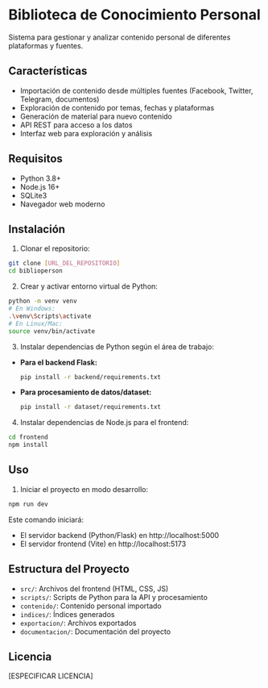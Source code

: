 # Biblioteca de Conocimiento Personal

Sistema para gestionar y analizar contenido personal de diferentes plataformas y fuentes.

## Características

- Importación de contenido desde múltiples fuentes (Facebook, Twitter, Telegram, documentos)
- Exploración de contenido por temas, fechas y plataformas
- Generación de material para nuevo contenido
- API REST para acceso a los datos
- Interfaz web para exploración y análisis

## Requisitos

- Python 3.8+
- Node.js 16+
- SQLite3
- Navegador web moderno

## Instalación

1. Clonar el repositorio:
```bash
git clone [URL_DEL_REPOSITORIO]
cd biblioperson
```

2. Crear y activar entorno virtual de Python:
```bash
python -m venv venv
# En Windows:
.\venv\Scripts\activate
# En Linux/Mac:
source venv/bin/activate
```

3. Instalar dependencias de Python según el área de trabajo:
- **Para el backend Flask:**
  ```bash
  pip install -r backend/requirements.txt
  ```
- **Para procesamiento de datos/dataset:**
  ```bash
  pip install -r dataset/requirements.txt
  ```

4. Instalar dependencias de Node.js para el frontend:
```bash
cd frontend
npm install
```

## Uso

1. Iniciar el proyecto en modo desarrollo:
```bash
npm run dev
```

Este comando iniciará:
- El servidor backend (Python/Flask) en http://localhost:5000
- El servidor frontend (Vite) en http://localhost:5173

## Estructura del Proyecto

- `src/`: Archivos del frontend (HTML, CSS, JS)
- `scripts/`: Scripts de Python para la API y procesamiento
- `contenido/`: Contenido personal importado
- `indices/`: Índices generados
- `exportacion/`: Archivos exportados
- `documentacion/`: Documentación del proyecto

## Licencia

[ESPECIFICAR LICENCIA]